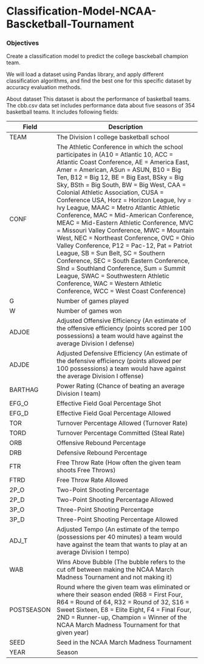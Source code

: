 # Classification-Model-NCAA-Bascketball-Tournament

### Objectives
Create a classification model to predict the college basckeball champion team.

We will load a dataset using Pandas library, and apply different classification algorithms, and find the best one for this specific dataset by accuracy evaluation methods.


About dataset
This dataset is about the performance of basketball teams. The cbb.csv data set includes performance data about five seasons of 354 basketball teams. It includes following fields:

| Field      | Description                                                                                                                                                                                                                                                                                                                                                                                                                                                                                                                                                                                                                                                                                                                                                                                                                                                                    |
| ---------- | ------------------------------------------------------------------------------------------------------------------------------------------------------------------------------------------------------------------------------------------------------------------------------------------------------------------------------------------------------------------------------------------------------------------------------------------------------------------------------------------------------------------------------------------------------------------------------------------------------------------------------------------------------------------------------------------------------------------------------------------------------------------------------------------------------------------------------------------------------------------------------ |
| TEAM       | The Division I college basketball school                                                                                                                                                                                                                                                                                                                                                                                                                                                                                                                                                                                                                                                                                                                                                                                                                                       |
| CONF       | The Athletic Conference in which the school participates in (A10 = Atlantic 10, ACC = Atlantic Coast Conference, AE = America East, Amer = American, ASun = ASUN, B10 = Big Ten, B12 = Big 12, BE = Big East, BSky = Big Sky, BSth = Big South, BW = Big West, CAA = Colonial Athletic Association, CUSA = Conference USA, Horz = Horizon League, Ivy = Ivy League, MAAC = Metro Atlantic Athletic Conference, MAC = Mid-American Conference, MEAC = Mid-Eastern Athletic Conference, MVC = Missouri Valley Conference, MWC = Mountain West, NEC = Northeast Conference, OVC = Ohio Valley Conference, P12 = Pac-12, Pat = Patriot League, SB = Sun Belt, SC = Southern Conference, SEC = South Eastern Conference, Slnd = Southland Conference, Sum = Summit League, SWAC = Southwestern Athletic Conference, WAC = Western Athletic Conference, WCC = West Coast Conference) |
| G          | Number of games played                                                                                                                                                                                                                                                                                                                                                                                                                                                                                                                                                                                                                                                                                                                                                                                                                                                         |
| W          | Number of games won                                                                                                                                                                                                                                                                                                                                                                                                                                                                                                                                                                                                                                                                                                                                                                                                                                                            |
| ADJOE      | Adjusted Offensive Efficiency (An estimate of the offensive efficiency (points scored per 100 possessions) a team would have against the average Division I defense)                                                                                                                                                                                                                                                                                                                                                                                                                                                                                                                                                                                                                                                                                                           |
| ADJDE      | Adjusted Defensive Efficiency (An estimate of the defensive efficiency (points allowed per 100 possessions) a team would have against the average Division I offense)                                                                                                                                                                                                                                                                                                                                                                                                                                                                                                                                                                                                                                                                                                          |
| BARTHAG    | Power Rating (Chance of beating an average Division I team)                                                                                                                                                                                                                                                                                                                                                                                                                                                                                                                                                                                                                                                                                                                                                                                                                    |
| EFG_O      | Effective Field Goal Percentage Shot                                                                                                                                                                                                                                                                                                                                                                                                                                                                                                                                                                                                                                                                                                                                                                                                                                           |
| EFG_D      | Effective Field Goal Percentage Allowed                                                                                                                                                                                                                                                                                                                                                                                                                                                                                                                                                                                                                                                                                                                                                                                                                                        |
| TOR        | Turnover Percentage Allowed (Turnover Rate)                                                                                                                                                                                                                                                                                                                                                                                                                                                                                                                                                                                                                                                                                                                                                                                                                                    |
| TORD       | Turnover Percentage Committed (Steal Rate)                                                                                                                                                                                                                                                                                                                                                                                                                                                                                                                                                                                                                                                                                                                                                                                                                                     |
| ORB        | Offensive Rebound Percentage                                                                                                                                                                                                                                                                                                                                                                                                                                                                                                                                                                                                                                                                                                                                                                                                                                                   |
| DRB        | Defensive Rebound Percentage                                                                                                                                                                                                                                                                                                                                                                                                                                                                                                                                                                                                                                                                                                                                                                                                                                                   |
| FTR        | Free Throw Rate (How often the given team shoots Free Throws)                                                                                                                                                                                                                                                                                                                                                                                                                                                                                                                                                                                                                                                                                                                                                                                                                  |
| FTRD       | Free Throw Rate Allowed                                                                                                                                                                                                                                                                                                                                                                                                                                                                                                                                                                                                                                                                                                                                                                                                                                                        |
| 2P_O       | Two-Point Shooting Percentage                                                                                                                                                                                                                                                                                                                                                                                                                                                                                                                                                                                                                                                                                                                                                                                                                                                  |
| 2P_D       | Two-Point Shooting Percentage Allowed                                                                                                                                                                                                                                                                                                                                                                                                                                                                                                                                                                                                                                                                                                                                                                                                                                          |
| 3P_O       | Three-Point Shooting Percentage                                                                                                                                                                                                                                                                                                                                                                                                                                                                                                                                                                                                                                                                                                                                                                                                                                                |
| 3P_D       | Three-Point Shooting Percentage Allowed                                                                                                                                                                                                                                                                                                                                                                                                                                                                                                                                                                                                                                                                                                                                                                                                                                        |
| ADJ_T      | Adjusted Tempo (An estimate of the tempo (possessions per 40 minutes) a team would have against the team that wants to play at an average Division I tempo)                                                                                                                                                                                                                                                                                                                                                                                                                                                                                                                                                                                                                                                                                                                    |
| WAB        | Wins Above Bubble (The bubble refers to the cut off between making the NCAA March Madness Tournament and not making it)                                                                                                                                                                                                                                                                                                                                                                                                                                                                                                                                                                                                                                                                                                                                                        |
| POSTSEASON | Round where the given team was eliminated or where their season ended (R68 = First Four, R64 = Round of 64, R32 = Round of 32, S16 = Sweet Sixteen, E8 = Elite Eight, F4 = Final Four, 2ND = Runner-up, Champion = Winner of the NCAA March Madness Tournament for that given year)                                                                                                                                                                                                                                                                                                                                                                                                                                                                                                                                                                                            |
| SEED       | Seed in the NCAA March Madness Tournament                                                                                                                                                                                                                                                                                                                                                                                                                                                                                                                                                                                                                                                                                                                                                                                                                                      |
| YEAR       | Season                                                                                                                                                                                                                                                                                                                                                                                                                                                                                                                                                                                                                                                                                                                                                                                                                                                                         |
